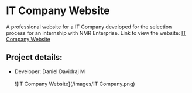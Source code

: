 # IT Company Website
A professional website for a IT Company developed for the selection process for an internship with NMR Enterprise.
Link to view the website:
[IT Company Website](https://danieldavidraj.github.io/IT_Company_Website/)
## Project details:
* Developer: Daniel Davidraj M
<br><br>
![IT Company Website](/images/IT Company.png)
